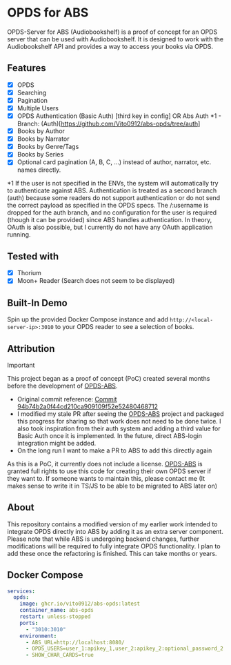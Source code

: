 # OPDS for ABS

OPDS-Server for ABS (Audiobookshelf) is a proof of concept for an OPDS server that can be used with Audiobookshelf. It is designed to work with the Audiobookshelf API and provides a way to access your books via OPDS.

## Features
- [x] OPDS
- [x] Searching
- [x] Pagination
- [x] Multiple Users
- [x] OPDS Authentication (Basic Auth) \[third key in config\] OR Abs Auth *1 - Branch: (Auth)[https://github.com/Vito0912/abs-opds/tree/auth]
- [x] Books by Author
- [x] Books by Narrator
- [x] Books by Genre/Tags
- [x] Books by Series
- [X] Optional card pagination (A, B, C, ...) instead of author, narrator, etc. names directly. 

*1 If the user is not specified in the ENVs, the system will automatically try to authenticate against ABS. Authentication is treated as a second branch (auth) because some readers do not support authentication or do not send the correct payload as specified in the OPDS specs. The /:username is dropped for the auth branch, and no configuration for the user is required (though it can be provided) since ABS handles authentication. In theory, OAuth is also possible, but I currently do not have any OAuth application running. 

## Tested with
- [x] Thorium
- [x] Moon+ Reader (Search does not seem to be displayed) 

## Built-In Demo
Spin up the provided Docker Compose instance and add `http://<local-server-ip>:3010` to your OPDS reader to see a selection of books.

## Attribution

> [!IMPORTANT]
> This project began as a proof of concept (PoC) created several months before the development of [OPDS-ABS](https://github.com/petr-prikryl/OPDS-ABS).
>
> - Original commit reference: [Commit 94b74b2a0f44cd210ca909109f52e52480468712](https://github.com/Vito0912/audiobookshelf/commit/94b74b2a0f44cd210ca909109f52e52480468712)
> - I modified my stale PR after seeing the [OPDS-ABS](https://github.com/petr-prikryl/OPDS-ABS) project and packaged this progress for sharing so that work does not need to be done twice. I also took inspiration from their auth system and adding a third value for Basic Auth once it is implemented. In the future, direct ABS-login integration might be added.
> - On the long run I want to make a PR to ABS to add this directly again
>
> As this is a PoC, it currently does not include a license. [OPDS-ABS](https://github.com/petr-prikryl/OPDS-ABS) is granted full rights to use this code for creating their own OPDS server if they want to.
> If someone wants to maintain this, please contact me (It makes sense to write it in TS/JS to be able to be migrated to ABS later on)

## About
This repository contains a modified version of my earlier work intended to integrate OPDS directly into ABS by adding it as an extra server component. Please note that while ABS is undergoing backend changes, further modifications will be required to fully integrate OPDS functionality.
I plan to add these once the refactoring is finished. This can take months or years.

## Docker Compose

```yaml
services:
  opds:
    image: ghcr.io/vito0912/abs-opds:latest
    container_name: abs-opds
    restart: unless-stopped
    ports:
      - "3010:3010"
    environment:
      - ABS_URL=http://localhost:8080/
      - OPDS_USERS=user_1:apikey_1,user_2:apikey_2:optional_password_2
      - SHOW_CHAR_CARDS=true 
```
